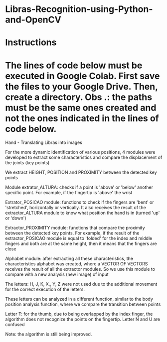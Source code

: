 # Libras-Recognition-using-Python-and-OpenCV

# Instructions
# The lines of code below must be executed in Google Colab. First save the files to your Google Drive. Then, create a directory. Obs .: the paths must be the same ones created and not the ones indicated in the lines of code below.

Hand - Translating Libras into images

For the more dynamic identification of various positions, 4 modules were developed to extract some characteristics and compare the displacement of the joints (key points)

We extract HEIGHT, POSITION and PROXIMITY between the detected key points

Module extrator_ALTURA: checks if a point is 'above' or 'below' another specific point. For example, if the fingertip is 'above' the wrist

Extrator_POSICAO module: functions to check if the fingers are 'bent' or 'stretched', horizontally or vertically. It also receives the result of the extractor_ALTURA module to know what position the hand is in (turned 'up' or 'down')

Extractor_PROXIMITY module: functions that compare the proximity between the detected key points. For example, if the result of the extractor_POSICAO module is equal to 'folded' for the index and middle fingers and both are at the same height, then it means that the fingers are close

Alphabet module: after extracting all these characteristics, the characteristics alphabet was created, where a VECTOR OF VECTORS receives the result of all the extractor modules. So we use this module to compare with a new analysis (new image) of input

The letters: H, J, K, X,, Y, Z were not used due to the additional movement for the correct execution of the letters.

These letters can be analyzed in a different function, similar to the body position analysis function, where we compare the transition between points

Letter T: for the thumb, due to being overlapped by the index finger, the algorithm does not recognize the points on the fingertip. Letter N and U are confused

Note: the algorithm is still being improved.
